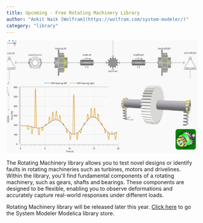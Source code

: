 ```yaml
---
title: Upcoming - Free Rotating Machinery Library
author: "Ankit Naik [Wolfram](https://wolfram.com/system-modeler/)"
category: "library"
---
```

![Alt text](SystemModeler_RotatingMachinery.png 'Rotating Machinery library')

The Rotating Machinery library allows you to test novel designs or identify faults in rotating machineries such as turbines, motors and drivelines. Within the library, you'll find fundamental components of a rotating machinery, such as gears, shafts and bearings. These components are designed to be flexible, enabling you to observe deformations and accurately capture real-world responses under different loads.

Rotating Machinery library will be released later this year. [Click here](https://www.wolfram.com/system-modeler/libraries) to go the System Modeler Modelica library store.
